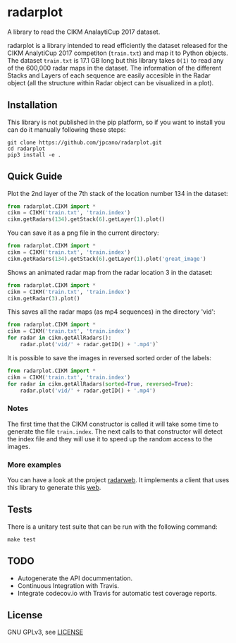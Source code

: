 # radarplot 

A library to read the CIKM AnalaytiCup 2017 dataset.

radarplot is a library intended to read efficiently the dataset released for the CIKM AnalytiCup 2017 competiton (`train.txt`) and map it to Python objects. The dataset `train.txt` is 17.1 GB long but this library takes `O(1)` to read any of the 600,000 radar maps in the dataset. The information of the different Stacks and Layers of each sequence are easily accesible in the Radar object (all the structure within Radar object can be visualized in a plot).

Installation
------------

This library is not published in the pip platform, so if you want to install you can do it manually following these steps:

```shell
git clone https://github.com/jpcano/radarplot.git
cd radarplot
pip3 install -e .
```

Quick Guide
-----------

Plot the 2nd layer of the 7th stack of the location number 134 in the dataset:

```python
from radarplot.CIKM import *
cikm = CIKM('train.txt', 'train.index')
cikm.getRadars(134).getStack(6).getLayer(1).plot()
```

You can save it as a png file in the current directory:

```python
from radarplot.CIKM import *
cikm = CIKM('train.txt', 'train.index')
cikm.getRadars(134).getStack(6).getLayer(1).plot('great_image')
```

Shows an animated radar map from the radar location 3 in the dataset:

```python
from radarplot.CIKM import *
cikm = CIKM('train.txt', 'train.index')
cikm.getRadar(3).plot()
```

This saves all the radar maps (as mp4 sequences) in the directory 'vid':

```python
from radarplot.CIKM import *
cikm = CIKM('train.txt', 'train.index')
for radar in cikm.getAllRadars():
	radar.plot('vid/' + radar.getID() + '.mp4')`
```

It is possible to save the images in reversed sorted order of the labels:

```python
from radarplot.CIKM import *
cikm = CIKM('train.txt', 'train.index')
for radar in cikm.getAllRadars(sorted=True, reversed=True):
	radar.plot('vid/' + radar.getID() + '.mp4')
```

### Notes

The first time that the CIKM constructor is called it will take some time to generate the file `train.index`.
The next calls to that constructor will detect the index file and they will use it to speed up the random access to the images.

### More examples

You can have a look at the project [radarweb](https://github.com/jpcano/radarweb). It implements a client that uses this library to generate this [web](http://jesus.engineer/radarweb).

Tests
-----

There is a unitary test suite that can be run with the following command:

```shell
make test
```

TODO
----

- Autogenerate the API docummentation.
- Continuous Integration with Travis.
- Integrate codecov.io with Travis for automatic test coverage reports.

License
-------

GNU GPLv3, see [LICENSE](LICENSE)
